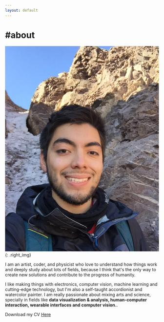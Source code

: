 ```yaml
---
layout: default
---
```

# #about

![Me](images/me.jpg){: .right_img}

I am an artist, coder, and physicist who love to understand how things work and deeply study about lots of fields, because I think that's the only way to create new solutions and contribute to the progress of humanity.

I like making things with electronics, computer vision, machine learning and cutting-edge technology, but I'm also a self-taught accordionist and watercolor painter. I am really passionate about mixing arts and science, specially in fields like **data visualization & analysis, human-computer interaction, wearable interfaces and computer vision.**.

Download my CV [Here](https://fthernan.github.com/assets/CV-Francisco_Hernandez.pdf)
